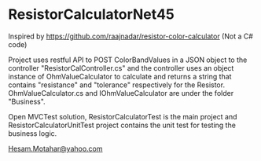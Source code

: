 # ResistorCalculatorNet45

Inspired by https://github.com/raajnadar/resistor-color-calculator (Not a C# code)

Project uses restful API to POST ColorBandValues in a JSON object to the controller "ResistorCalController.cs" and the controller uses an object instance of OhmValueCalculator to calculate and returns a string that contains "resistance" and "tolerance" respectively for the Resistor. OhmValueCalculator.cs and IOhmValueCalculator are under the folder "Business". 

Open MVCTest solution, ResistorCalculatorTest is the main project and ResistorCalculatorUnitTest project contains the unit test for testing the business logic. 

Hesam.Motahar@yahoo.com
